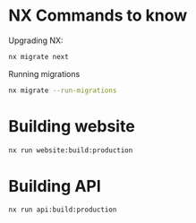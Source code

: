 # NX Commands to know

Upgrading NX:

```bash
nx migrate next
```

Running migrations

```bash
nx migrate --run-migrations
```

# Building website

```bash
nx run website:build:production
```

# Building API
```bash
nx run api:build:production
```
